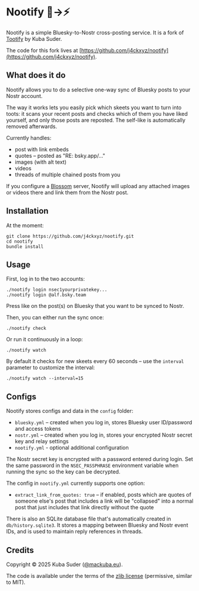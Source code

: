# Nootify 🦋→⚡

Nootify is a simple Bluesky-to-Nostr cross-posting service. It is a fork of [Tootify](https://github.com/mackuba/tootify) by Kuba Suder.

The code for this fork lives at [https://github.com/j4ckxyz/nootify](https://github.com/j4ckxyz/nootify).


## What does it do

Nootify allows you to do a selective one-way sync of Bluesky posts to your Nostr account.

The way it works lets you easily pick which skeets you want to turn into toots: it scans your recent posts and checks which of them you have liked yourself, and only those posts are reposted. The self-like is automatically removed afterwards.

Currently handles:

- post with link embeds
- quotes – posted as "RE: bsky.app/..."
- images (with alt text)
- videos
- threads of multiple chained posts from you

If you configure a [Blossom](https://blossom.nostr.com/) server, Nootify will upload any attached images or videos there and link them from the Nostr post.


## Installation

At the moment:

    git clone https://github.com/j4ckxyz/nootify.git
    cd nootify
    bundle install


## Usage

First, log in to the two accounts:

    ./nootify login nsec1yourprivatekey...
    ./nootify login @alf.bsky.team

Press like on the post(s) on Bluesky that you want to be synced to Nostr.

Then, you can either run the sync once:

    ./nootify check

Or run it continuously in a loop:

    ./nootify watch

By default it checks for new skeets every 60 seconds – use the `interval` parameter to customize the interval:

    ./nootify watch --interval=15


## Configs

Nootify stores configs and data in the `config` folder:

* `bluesky.yml` – created when you log in, stores Bluesky user ID/password and access tokens
* `nostr.yml` – created when you log in, stores your encrypted Nostr secret key and relay settings
* `nootify.yml` - optional additional configuration

The Nostr secret key is encrypted with a password entered during login. Set the same password in the `NSEC_PASSPHRASE` environment variable when running the sync so the key can be decrypted.

The config in `nootify.yml` currently supports one option:

- `extract_link_from_quotes: true` – if enabled, posts which are quotes of someone else's post that includes a link will be "collapsed" into a normal post that just includes that link directly without the quote

There is also an SQLite database file that's automatically created in `db/history.sqlite3`. It stores a mapping between Bluesky and Nostr event IDs, and is used to maintain reply references in threads.


## Credits

Copyright © 2025 Kuba Suder ([@mackuba.eu](https://bsky.app/profile/mackuba.eu)).

The code is available under the terms of the [zlib license](https://choosealicense.com/licenses/zlib/) (permissive, similar to MIT).
